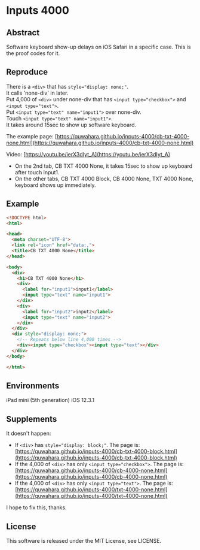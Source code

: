 # Inputs 4000

## Abstract

Software keyboard show-up delays on iOS Safari in a specific case.
This is the proof codes for it.

## Reproduce

There is a `<div>` that has `style="display: none;"`.  
It calls 'none-div' in later.  
Put 4,000 of `<div>` under none-div that has `<input type="checkbox">` and `<input type="text">`.  
Put `<input type="text" name="input1">` over none-div.  
Touch `<input type="text" name="input1">`.  
It takes around 15sec to show up software keyboard.  

The example page: [https://quwahara.github.io/inputs-4000/cb-txt-4000-none.html](https://quwahara.github.io/inputs-4000/cb-txt-4000-none.html)

Video: [https://youtu.be/ierX3dIyt_A](https://youtu.be/ierX3dIyt_A)

* On the 2nd tab, CB TXT 4000 None, it takes 15sec to show up keyboard after touch input1.
* On the other tabs, CB TXT 4000 Block, CB 4000 None, TXT 4000 None,  keyboard shows up immediately.

## Example

```html
<!DOCTYPE html>
<html>

<head>
  <meta charset="UTF-8">
  <link rel="icon" href="data:,">
  <title>CB TXT 4000 None</title>
</head>

<body>
  <div>
    <h1>CB TXT 4000 None</h1>
    <div>
      <label for="input1">input1</label>
      <input type="text" name="input1">
    </div>
    <div>
      <label for="input2">input2</label>
      <input type="text" name="input2">
    </div>
  </div>
  <div style="display: none;">
    <!-- Repeats below line 4,000 times -->
    <div><input type="checkbox"><input type="text"></div>
  </div>
</body>

</html>
```

## Environments

iPad mini (5th generation)
iOS 12.3.1

## Supplements

It doesn't happen:

* If `<div>` has `style="display: block;"`.  The page is: [https://quwahara.github.io/inputs-4000/cb-txt-4000-block.html](https://quwahara.github.io/inputs-4000/cb-txt-4000-block.html)
* If the 4,000 of `<div>` has only `<input type="checkbox">`.  The page is: [https://quwahara.github.io/inputs-4000/cb-4000-none.html](https://quwahara.github.io/inputs-4000/cb-4000-none.html)
* If the 4,000 of `<div>` has only `<input type="text">`.  The page is: [https://quwahara.github.io/inputs-4000/txt-4000-none.html](https://quwahara.github.io/inputs-4000/txt-4000-none.html)

I hope to fix this, thanks.

## License

This software is released under the MIT License, see LICENSE.
